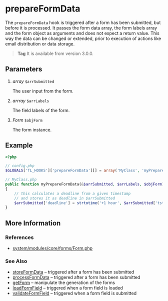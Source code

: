 # prepareFormData

The `prepareFormData` hook is triggered after a form has been submitted, but 
before it is processed. It passes the form data array, the form labels array 
and the form object as arguments and does not expect a return value. This way 
the data can be changed or extended, prior to execution of actions like email 
distribution or data storage.

> **Tag** It is available from version 3.0.0.


## Parameters

1. *array* `$arrSubmitted`

	The user input from the form.

2. *arrray* `$arrLabels`

	The field labels of the form.

3. *Form* `$objForm`

	The form instance.


## Example

```php
<?php

// config.php
$GLOBALS['TL_HOOKS']['prepareFormData'][] = array('MyClass', 'myPrepareFormData');

// MyClass.php
public function myPrepareFormData(&$arrSubmitted, $arrLabels, $objForm)
{
    // this calculates a deadline from a given timestamp
    // and stores it as deadline in $arrSubmitted 
    $arrSubmitted['deadline'] = strtotime('+1 hour', $arrSubmitted['tstamp']);
}
```


## More Information


### References

- [system/modules/core/forms/Form.php](https://github.com/contao/core/blob/3.0.0/system/modules/core/forms/Form.php#L257)


### See Also

- [storeFormData](storeFormData.md) – triggered after a form has been submitted
- [processFormData](processFormData.md) – triggered after a form has been submitted
- [getForm](getForm.md) – manipulate the generation of the forms
- [loadFormField](loadFormField.md) – triggered when a form field is loaded
- [validateFormField](validateFormField.md) – triggered when a form field is submitted